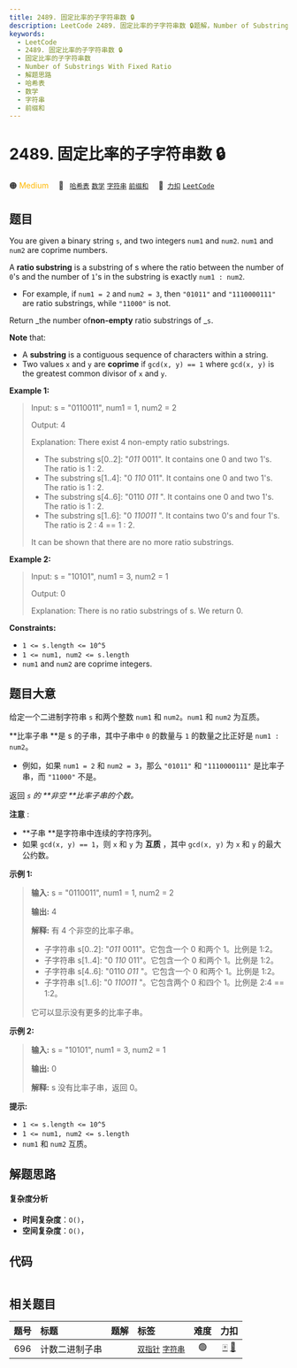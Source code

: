 ```yaml
---
title: 2489. 固定比率的子字符串数 🔒
description: LeetCode 2489. 固定比率的子字符串数 🔒题解，Number of Substrings With Fixed Ratio，包含解题思路、复杂度分析以及完整的 JavaScript 代码实现。
keywords:
  - LeetCode
  - 2489. 固定比率的子字符串数 🔒
  - 固定比率的子字符串数
  - Number of Substrings With Fixed Ratio
  - 解题思路
  - 哈希表
  - 数学
  - 字符串
  - 前缀和
---
```


# 2489. 固定比率的子字符串数 🔒

🟠 <font color=#ffb800>Medium</font>&emsp; 🔖&ensp; [`哈希表`](/tag/hash-table.md) [`数学`](/tag/math.md) [`字符串`](/tag/string.md) [`前缀和`](/tag/prefix-sum.md)&emsp; 🔗&ensp;[`力扣`](https://leetcode.cn/problems/number-of-substrings-with-fixed-ratio) [`LeetCode`](https://leetcode.com/problems/number-of-substrings-with-fixed-ratio)

## 题目

You are given a binary string `s`, and two integers `num1` and `num2`. `num1`
and `num2` are coprime numbers.

A **ratio substring** is a substring of s where the ratio between the number
of `0`'s and the number of `1`'s in the substring is exactly `num1 : num2`.

  * For example, if `num1 = 2` and `num2 = 3`, then `"01011"` and `"1110000111"` are ratio substrings, while `"11000"` is not.

Return _the number of**non-empty** ratio substrings of _`s`.

**Note** that:

  * A **substring** is a contiguous sequence of characters within a string.
  * Two values `x` and `y` are **coprime** if `gcd(x, y) == 1` where `gcd(x, y)` is the greatest common divisor of `x` and `y`.



**Example 1:**

> Input: s = "0110011", num1 = 1, num2 = 2
> 
> Output: 4
> 
> Explanation: There exist 4 non-empty ratio substrings.
> - The substring s[0..2]: "_011_ 0011". It contains one 0 and two 1's. The ratio is 1 : 2.
> - The substring s[1..4]: "0 _110_ 011". It contains one 0 and two 1's. The ratio is 1 : 2.
> - The substring s[4..6]: "0110 _011_ ". It contains one 0 and two 1's. The ratio is 1 : 2.
> - The substring s[1..6]: "0 _110011_ ". It contains two 0's and four 1's. The ratio is 2 : 4 == 1 : 2.
> 
> It can be shown that there are no more ratio substrings.

**Example 2:**

> Input: s = "10101", num1 = 3, num2 = 1
> 
> Output: 0
> 
> Explanation: There is no ratio substrings of s. We return 0.

**Constraints:**

  * `1 <= s.length <= 10^5`
  * `1 <= num1, num2 <= s.length`
  * `num1` and `num2` are coprime integers.


## 题目大意

给定一个二进制字符串 `s` 和两个整数 `num1` 和 `num2`。`num1` 和 `num2` 为互质。

**比率子串  **是 s 的子串，其中子串中 `0` 的数量与 `1` 的数量之比正好是 `num1 : num2`。

  * 例如，如果 `num1 = 2` 和 `num2 = 3`，那么 `"01011"` 和 `"1110000111"` 是比率子串，而 `"11000"` 不是。

返回 _`s` 的 **非空  **比率子串的个数。_

**注意** :

  * **子串  **是字符串中连续的字符序列。
  * 如果 `gcd(x, y) == 1`，则 `x` 和 `y` 为 **互质** ，其中 `gcd(x, y)` 为 `x` 和 `y` 的最大公约数。



**示例 1:**

> 
> 
> 
> 
> 
> **输入:** s = "0110011", num1 = 1, num2 = 2
> 
> **输出:** 4
> 
> **解释:** 有 4 个非空的比率子串。
> - 子字符串 s[0..2]: "_011_ 0011"。它包含一个 0 和两个 1。比例是 1:2。
> - 子字符串 s[1..4]: "0 _110_ 011"。它包含一个 0 和两个 1。比例是 1:2。
> - 子字符串 s[4..6]: "0110 _011_ "。它包含一个 0 和两个 1。比例是 1:2。
> - 子字符串 s[1..6]: "0 _110011_ "。它包含两个 0 和四个 1。比例是 2:4 == 1:2。
> 
> 它可以显示没有更多的比率子串。
> 
> 

**示例 2:**

> 
> 
> 
> 
> 
> **输入:** s = "10101", num1 = 3, num2 = 1
> 
> **输出:** 0
> 
> **解释:** s 没有比率子串，返回 0。
> 
> 



**提示:**

  * `1 <= s.length <= 10^5`
  * `1 <= num1, num2 <= s.length`
  * `num1` 和 `num2` 互质。


## 解题思路

#### 复杂度分析

- **时间复杂度**：`O()`，
- **空间复杂度**：`O()`，

## 代码

```javascript

```

## 相关题目

<!-- prettier-ignore -->
| 题号 | 标题 | 题解 | 标签 | 难度 | 力扣 |
| :------: | :------ | :------: | :------ | :------: | :------: |
| 696 | 计数二进制子串 |  |  [`双指针`](/tag/two-pointers.md) [`字符串`](/tag/string.md) | 🟢 | [🀄️](https://leetcode.cn/problems/count-binary-substrings) [🔗](https://leetcode.com/problems/count-binary-substrings) |